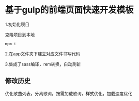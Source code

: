 # 基于gulp的前端页面快速开发模板

1.初始化项目

克隆项目到本地

```bash
npm i
```

2.在app文件夹下建立对应文件书写代码

3.集成了sass编译，rem转换，自动刷新


## 修改历史
优化歌曲列表，分离歌词，按需加载歌词，样式优化，加载速度优化
